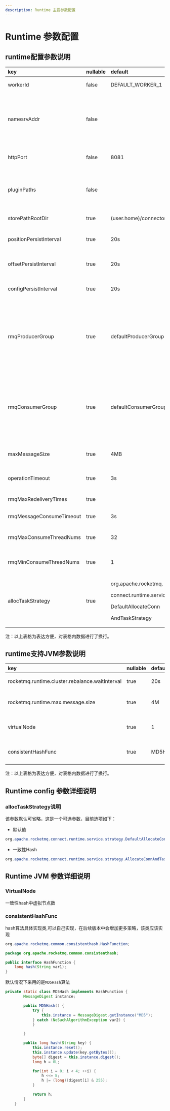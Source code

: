 ```yaml
---
description: Runtime 主要参数配置
---
```


# Runtime 参数配置

## runtime配置参数说明

<table>
  <thead>
    <tr>
      <th style="text-align:left">key</th>
      <th style="text-align:left">nullable</th>
      <th style="text-align:left">default</th>
      <th style="text-align:left">description</th>
    </tr>
  </thead>
  <tbody>
    <tr>
      <td style="text-align:left">workerId</td>
      <td style="text-align:left">false</td>
      <td style="text-align:left">DEFAULT_WORKER_1</td>
      <td style="text-align:left">&#x96C6;&#x7FA4;&#x8282;&#x70B9;&#x552F;&#x4E00;&#x6807;&#x8BC6;</td>
    </tr>
    <tr>
      <td style="text-align:left">namesrvAddr</td>
      <td style="text-align:left">false</td>
      <td style="text-align:left"></td>
      <td style="text-align:left">RocketMQ Name Server&#x5730;&#x5740;&#x5217;&#x8868;&#xFF0C;&#x591A;&#x4E2A;NameServer&#x5730;&#x5740;&#x7528;&#x5206;&#x53F7;&#x9694;&#x5F00;</td>
    </tr>
    <tr>
      <td style="text-align:left">httpPort</td>
      <td style="text-align:left">false</td>
      <td style="text-align:left">8081</td>
      <td style="text-align:left">runtime&#x63D0;&#x4F9B;restful&#x63A5;&#x53E3;&#x670D;&#x52A1;&#x7AEF;&#x53E3;</td>
    </tr>
    <tr>
      <td style="text-align:left">pluginPaths</td>
      <td style="text-align:left">false</td>
      <td style="text-align:left"></td>
      <td style="text-align:left">source&#x6216;&#x8005;sink&#x76EE;&#x5F55;&#xFF0C;&#x542F;&#x52A8;runttime&#x65F6;&#x52A0;&#x8F7D;</td>
    </tr>
    <tr>
      <td style="text-align:left">storePathRootDir</td>
      <td style="text-align:left">true</td>
      <td style="text-align:left">(user.home)/connectorStore</td>
      <td style="text-align:left">&#x6301;&#x4E45;&#x5316;&#x6587;&#x4EF6;&#x4FDD;&#x5B58;&#x76EE;&#x5F55;</td>
    </tr>
    <tr>
      <td style="text-align:left">positionPersistInterval</td>
      <td style="text-align:left">true</td>
      <td style="text-align:left">20s</td>
      <td style="text-align:left">source&#x7AEF;&#x6301;&#x4E45;&#x5316;position&#x6570;&#x636E;&#x95F4;&#x9694;</td>
    </tr>
    <tr>
      <td style="text-align:left">offsetPersistInterval</td>
      <td style="text-align:left">true</td>
      <td style="text-align:left">20s</td>
      <td style="text-align:left">sink&#x7AEF;&#x6301;&#x4E45;&#x5316;offset&#x6570;&#x636E;&#x95F4;&#x9694;</td>
    </tr>
    <tr>
      <td style="text-align:left">configPersistInterval</td>
      <td style="text-align:left">true</td>
      <td style="text-align:left">20s</td>
      <td style="text-align:left">&#x96C6;&#x7FA4;&#x4E2D;&#x914D;&#x7F6E;&#x4FE1;&#x606F;&#x6301;&#x4E45;&#x5316;&#x95F4;&#x9694;</td>
    </tr>
    <tr>
      <td style="text-align:left">rmqProducerGroup</td>
      <td style="text-align:left">true</td>
      <td style="text-align:left">defaultProducerGroup</td>
      <td style="text-align:left">Producer&#x7EC4;&#x540D;&#xFF0C;&#x591A;&#x4E2A;Producer&#x5982;&#x679C;&#x5C5E;&#x4E8E;&#x4E00;&#x4E2A;&#x5E94;&#x7528;&#xFF0C;&#x53D1;&#x9001;&#x540C;&#x6837;&#x7684;&#x6D88;&#x606F;&#xFF0C;&#x5219;&#x5E94;&#x8BE5;&#x5C06;&#x5B83;&#x4EEC;&#x5F52;&#x4E3A;&#x540C;&#x4E00;&#x7EC4;</td>
    </tr>
    <tr>
      <td style="text-align:left">rmqConsumerGroup</td>
      <td style="text-align:left">true</td>
      <td style="text-align:left">defaultConsumerGroup</td>
      <td style="text-align:left">Consumer&#x7EC4;&#x540D;&#xFF0C;&#x591A;&#x4E2A;Consumer&#x5982;&#x679C;&#x5C5E;&#x4E8E;&#x4E00;&#x4E2A;&#x5E94;&#x7528;&#xFF0C;&#x53D1;&#x9001;&#x540C;&#x6837;&#x7684;&#x6D88;&#x606F;&#xFF0C;&#x5219;&#x5E94;&#x8BE5;&#x5C06;&#x5B83;&#x4EEC;&#x5F52;&#x4E3A;&#x540C;&#x4E00;&#x7EC4;</td>
    </tr>
    <tr>
      <td style="text-align:left">maxMessageSize</td>
      <td style="text-align:left">true</td>
      <td style="text-align:left">4MB</td>
      <td style="text-align:left">RocketMQ&#x6700;&#x5927;&#x6D88;&#x606F;&#x5927;&#x5C0F;</td>
    </tr>
    <tr>
      <td style="text-align:left">operationTimeout</td>
      <td style="text-align:left">true</td>
      <td style="text-align:left">3s</td>
      <td style="text-align:left">Producer&#x53D1;&#x9001;&#x6D88;&#x606F;&#x8D85;&#x65F6;&#x65F6;&#x95F4;</td>
    </tr>
    <tr>
      <td style="text-align:left">rmqMaxRedeliveryTimes</td>
      <td style="text-align:left">true</td>
      <td style="text-align:left"></td>
      <td style="text-align:left">&#x6700;&#x5927;&#x91CD;&#x65B0;&#x6D88;&#x8D39;&#x6B21;&#x6570;</td>
    </tr>
    <tr>
      <td style="text-align:left">rmqMessageConsumeTimeout</td>
      <td style="text-align:left">true</td>
      <td style="text-align:left">3s</td>
      <td style="text-align:left">Consumer&#x8D85;&#x65F6;&#x65F6;&#x95F4;</td>
    </tr>
    <tr>
      <td style="text-align:left">rmqMaxConsumeThreadNums</td>
      <td style="text-align:left">true</td>
      <td style="text-align:left">32</td>
      <td style="text-align:left">Consumer&#x5BA2;&#x6237;&#x7AEF;&#x6700;&#x5927;&#x7EBF;&#x7A0B;&#x6570;</td>
    </tr>
    <tr>
      <td style="text-align:left">rmqMinConsumeThreadNums</td>
      <td style="text-align:left">true</td>
      <td style="text-align:left">1</td>
      <td style="text-align:left">Consumer&#x5BA2;&#x6237;&#x7AEF;&#x6700;&#x5C0F;&#x7EBF;&#x7A0B;&#x6570;</td>
    </tr>
    <tr>
      <td style="text-align:left">
        <p>allocTaskStrategy</p>
        <p> </p>
      </td>
      <td style="text-align:left">true</td>
      <td style="text-align:left">
        <p>org.apache.rocketmq.</p>
        <p>connect.runtime.service.strategy.</p>
        <p>DefaultAllocateConn</p>
        <p>AndTaskStrategy</p>
      </td>
      <td style="text-align:left">&#x8D1F;&#x8F7D;&#x5747;&#x8861;&#x5B9E;&#x73B0;&#x7C7B;</td>
    </tr>
  </tbody>
</table>注：以上表格为表达方便，对表格内数据进行了换行。

## runtime支持JVM参数说明

| key | nullable | default | description |
| :--- | :--- | :--- | :--- |
| rocketmq.runtime.cluster.rebalance.waitInterval | true | 20s | 负载均衡间隔 |
| rocketmq.runtime.max.message.size | true | 4M | Runtime限制最大消息大小 |
| virtualNode | true | 1 | 一致性hash负载均衡的虚拟节点数 |
| consistentHashFunc | true | MD5Hash | 一致性hash负载均衡算法实现类 |

注：以上表格为表达方便，对表格内数据进行了换行。

## Runtime config 参数详细说明

### allocTaskStrategy说明

该参数默认可省略，这是一个可选参数，目前选项如下：

* 默认值

```java
org.apache.rocketmq.connect.runtime.service.strategy.DefaultAllocateConnAndTaskStrategy
```

* 一致性Hash

```java
org.apache.rocketmq.connect.runtime.service.strategy.AllocateConnAndTaskStrategyByConsistentHash
```

## Runtime JVM 参数详细说明

### VirtualNode

一致性hash中虚拟节点数

### consistentHashFunc

hash算法具体实现类,可以自己实现，在后续版本中会增加更多策略，该类应该实现

```java
org.apache.rocketmq.common.consistenthash.HashFunction;

package org.apache.rocketmq.common.consistenthash;

public interface HashFunction {
    long hash(String var1);
}
```

默认情况下采用的是`MD5Hash`算法

```java
private static class MD5Hash implements HashFunction {
        MessageDigest instance;

        public MD5Hash() {
            try {
                this.instance = MessageDigest.getInstance("MD5");
            } catch (NoSuchAlgorithmException var2) {
            }

        }

        public long hash(String key) {
            this.instance.reset();
            this.instance.update(key.getBytes());
            byte[] digest = this.instance.digest();
            long h = 0L;

            for(int i = 0; i < 4; ++i) {
                h <<= 8;
                h |= (long)(digest[i] & 255);
            }

            return h;
        }
    }
```

